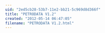 ```yaml
---
uid: "2ed5cb28-53b7-11e2-bb21-5c969d8d366f"
title: "PETRODATA V1.2"
created: "2012-05-14 06:47:05"
filename: "PETRODATA V1.2.html"
---
```

